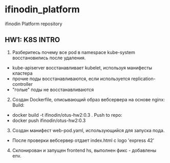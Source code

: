 # ifinodin_platform
ifinodin Platform repository

## HW1: K8S INTRO
1. Разберитесь почему все pod в namespace kube-system
восстановились после удаления.
- kube-apiserver восстанавливает kubelet, используя манифесты кластера
- прочие поды восстанавливаются, если используется replication-controller
- "голые" поды не восстанавливаются

2. Создан Dockerfile, описывающий образ вебсервера на основе nginx:
Build:
- docker build -t ifinodin/otus-hw2:0.3 .
Push to repo:
- docker push ifinodin/otus-hw2:0.3

3. Создан манифест web-pod.yaml, использующийся для запуска пода.
- После проверки вебсервер отдает index.html с logo 'express 42'

4. Склонирован и запущен frontend hs, выполнен фикс - добавлены env.
